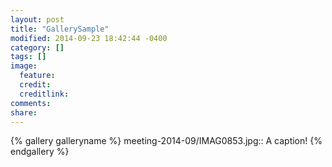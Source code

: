 ```yaml
---
layout: post
title: "GallerySample"
modified: 2014-09-23 18:42:44 -0400
category: []
tags: []
image:
  feature: 
  credit: 
  creditlink: 
comments: 
share: 
---
```

{% gallery galleryname %}
meeting-2014-09/IMAG0853.jpg:: A caption!
{% endgallery %}
